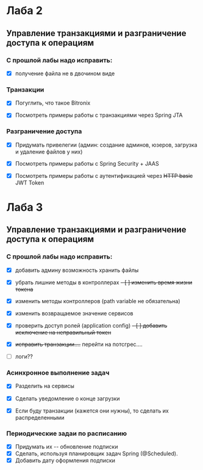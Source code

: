 # Лаба 2
## Управление транзакциями и разграничение доступа к операциям 

### С прошлой лабы надо исправить:
- [x] получение файла не в двочином виде


### Транзакции
- [x] Погуглить, что такое Bitronix
- [x] Посмотреть примеры работы с транзакциями через Spring JTA



### Разграничение доступа
- [x] Придумать привелегии (админ: создание админов, юзеров, загрузка и удаление файлов у них)
- [x] Посмотреть примеры работы с Spring Security + JAAS
- [x] Посмотреть примеры работы с аутентификацией через ~~HTTP basic~~ JWT Token



# Лаба 3
## Управление транзакциями и разграничение доступа к операциям

### С прошлой лабы надо исправить:
- [x] добавить админу возможность хранить файлы
- [x] убрать лишние методы в контроллерах
~~- [ ] изменить время жизни токена~~
- [x] изменить методы контроллеров (path variable не обязательна)
- [x] изменить возвращаемое значение сервисов
- [x] проверить доступ ролей (application config)
~~- [ ] добавить исключение на неправильный токен~~
- [x] ~~исправить транзакции....~~ перейти на потсгрес....
- [ ] логи?? 


### Асинхронное выполнение задач
- [x] Разделить на сервисы
- [x] Сделать уведомление о конце загрузки
- [x] Если буду транзакции (кажется они нужны), то сделать их распределенными


### Периодические задаи по расписанию 
- [x] Придумать их -- обновление подписки
- [x] Сделать, используя планировщик задач Spring (@Scheduled).
- [x] Добавить дату оформления подписки
